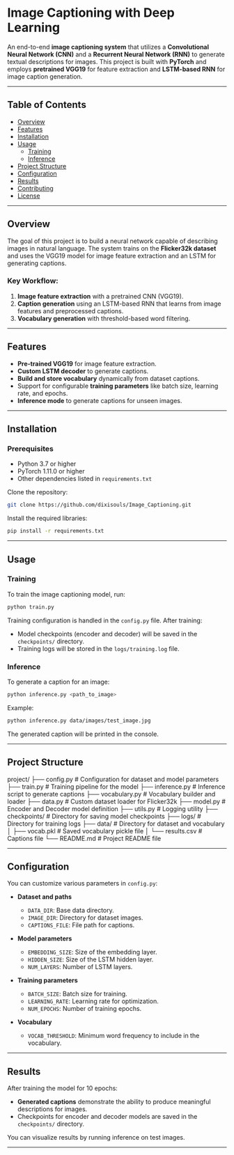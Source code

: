 # Image Captioning with Deep Learning

An end-to-end **image captioning system** that utilizes a **Convolutional Neural Network (CNN)** and a **Recurrent Neural Network (RNN)** to generate textual descriptions for images. This project is built with **PyTorch** and employs **pretrained VGG19** for feature extraction and **LSTM-based RNN** for image caption generation.

---

## Table of Contents

- [Overview](#overview)
- [Features](#features)
- [Installation](#installation)
- [Usage](#usage)
  - [Training](#training)
  - [Inference](#inference)
- [Project Structure](#project-structure)
- [Configuration](#configuration)
- [Results](#results)
- [Contributing](#contributing)
- [License](#license)

---

## Overview

The goal of this project is to build a neural network capable of describing images in natural language. The system trains on the **Flicker32k dataset** and uses the VGG19 model for image feature extraction and an LSTM for generating captions.

### Key Workflow:
1. **Image feature extraction** with a pretrained CNN (VGG19).
2. **Caption generation** using an LSTM-based RNN that learns from image features and preprocessed captions.
3. **Vocabulary generation** with threshold-based word filtering.

---

## Features

- **Pre-trained VGG19** for image feature extraction.
- **Custom LSTM decoder** to generate captions.
- **Build and store vocabulary** dynamically from dataset captions.
- Support for configurable **training parameters** like batch size, learning rate, and epochs.
- **Inference mode** to generate captions for unseen images.

---

## Installation

### Prerequisites

- Python 3.7 or higher
- PyTorch 1.11.0 or higher
- Other dependencies listed in `requirements.txt`

Clone the repository:

```bash
git clone https://github.com/dixisouls/Image_Captioning.git
```

Install the required libraries:

```bash
pip install -r requirements.txt
```

---

## Usage

### Training

To train the image captioning model, run:

```bash
python train.py
```

Training configuration is handled in the `config.py` file. After training:
- Model checkpoints (encoder and decoder) will be saved in the `checkpoints/` directory.
- Training logs will be stored in the `logs/training.log` file.

### Inference

To generate a caption for an image:

```bash
python inference.py <path_to_image>
```

Example:

```bash
python inference.py data/images/test_image.jpg
```

The generated caption will be printed in the console.

---

## Project Structure

project/
├── config.py           # Configuration for dataset and model parameters
├── train.py            # Training pipeline for the model
├── inference.py        # Inference script to generate captions
├── vocabulary.py       # Vocabulary builder and loader
├── data.py             # Custom dataset loader for Flicker32k
├── model.py            # Encoder and Decoder model definition
├── utils.py            # Logging utility
├── checkpoints/        # Directory for saving model checkpoints
├── logs/               # Directory for training logs
├── data/               # Directory for dataset and vocabulary
│   ├── vocab.pkl       # Saved vocabulary pickle file
│   └── results.csv     # Captions file
└── README.md           # Project README file



---

## Configuration

You can customize various parameters in `config.py`:

- **Dataset and paths**
  - `DATA_DIR`: Base data directory.
  - `IMAGE_DIR`: Directory for dataset images.
  - `CAPTIONS_FILE`: File path for captions.

- **Model parameters**
  - `EMBEDDING_SIZE`: Size of the embedding layer.
  - `HIDDEN_SIZE`: Size of the LSTM hidden layer.
  - `NUM_LAYERS`: Number of LSTM layers.

- **Training parameters**
  - `BATCH_SIZE`: Batch size for training.
  - `LEARNING_RATE`: Learning rate for optimization.
  - `NUM_EPOCHS`: Number of training epochs.

- **Vocabulary**
  - `VOCAB_THRESHOLD`: Minimum word frequency to include in the vocabulary.

---

## Results

After training the model for 10 epochs:
- **Generated captions** demonstrate the ability to produce meaningful descriptions for images.
- Checkpoints for encoder and decoder models are saved in the `checkpoints/` directory.

You can visualize results by running inference on test images.

---

